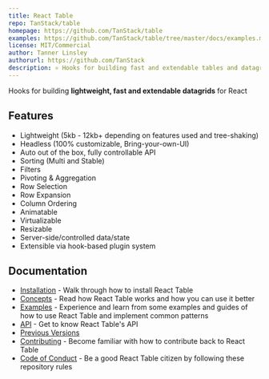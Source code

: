 ```yaml
---
title: React Table
repo: TanStack/table
homepage: https://github.com/TanStack/table
examples: https://github.com/TanStack/table/tree/master/docs/examples.md
license: MIT/Commercial
author: Tanner Linsley
authorurl: https://github.com/TanStack
description: ⚛️ Hooks for building fast and extendable tables and datagrids for React
---
```


Hooks for building **lightweight, fast and extendable datagrids** for React

## Features

- Lightweight (5kb - 12kb+ depending on features used and tree-shaking)
- Headless (100% customizable, Bring-your-own-UI)
- Auto out of the box, fully controllable API
- Sorting (Multi and Stable)
- Filters
- Pivoting & Aggregation
- Row Selection
- Row Expansion
- Column Ordering
- Animatable
- Virtualizable
- Resizable
- Server-side/controlled data/state
- Extensible via hook-based plugin system

## Documentation

- [Installation](https://github.com/TanStack/table/blob/master/docs/installation.md) - Walk through how to install React Table
- [Concepts](https://github.com/TanStack/table/blob/master/docs/concepts.md) - Read how React Table works and how you can use it better
- [Examples](https://github.com/TanStack/table/blob/master/docs/examples.md) - Experience and learn from some examples and guides of how to use React Table and implement common patterns
- [API](https://github.com/TanStack/table/blob/master/docs/api/README.md) - Get to know React Table's API
- [Previous Versions](https://github.com/TanStack/table#previous-versions)
- [Contributing](https://github.com/TanStack/table/blob/master/CONTRIBUTING.md) - Become familiar with how to contribute back to React Table
- [Code of Conduct](https://github.com/TanStack/table/blob/master/CODE_OF_CONDUCT.md) - Be a good React Table citizen by following these repository rules
